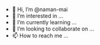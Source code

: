 - 👋 Hi, I’m @naman-mai
- 👀 I’m interested in ...
- 🌱 I’m currently learning ...
- 💞️ I’m looking to collaborate on ...
- 📫 How to reach me ...

<!---
naman-mai/naman-mai is a ✨ special ✨ repository because its `README.md` (this file) appears on your GitHub profile.
You can click the Preview link to take a look at your changes.
--->
